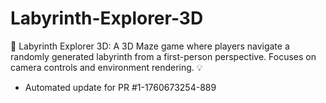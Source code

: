# Labyrinth-Explorer-3D
🧭 Labyrinth Explorer 3D: A 3D Maze game where players navigate a randomly generated labyrinth from a first-person perspective. Focuses on camera controls and environment rendering. 💡


- Automated update for PR #1-1760673254-889